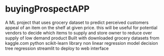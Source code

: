 # buyingProspectAPP
A ML project that uses grocery dataset to predict perceived   customers appeal of an item on the shelf at given price.
this will be useful for potential  vendors to decide which items to supply and store owner to reduce over supply of low demand product 
Built with 
downloaded grocery datasets from kaggle.com
python
scikit-learn library 
non linear regression model decision tree regression
streamlit to deploy to web interface




